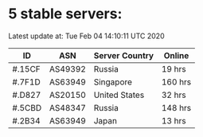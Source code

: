 # 5 stable servers:

Latest update at: Tue Feb 04 14:10:11 UTC 2020

| ID | ASN | Server Country | Online |
| -- | --- | -------------- | ------ |
| #.15CF | AS49392 | Russia | 19 hrs |
| #.7F1D | AS63949 | Singapore | 160 hrs |
| #.D827 | AS20150 | United States | 32 hrs |
| #.5CBD | AS48347 | Russia | 148 hrs |
| #.2B34 | AS63949 | Japan | 13 hrs |

